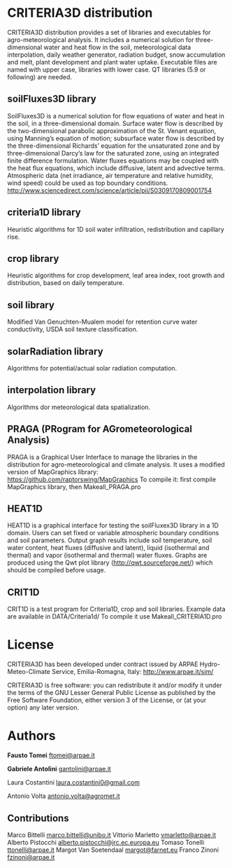# CRITERIA3D distribution
CRITERIA3D distribution provides a set of libraries and executables for agro-meteorological analysis.
It includes a numerical solution for three-dimensional water and heat flow in the soil, meteorological data interpolation, daily weather generator, radiation budget, snow accumulation and melt, plant development and plant water uptake.
Executable files are named with upper case, libraries with lower case. QT libraries (5.9 or following) are needed.

## soilFluxes3D library
SoilFluxes3D is a numerical solution for flow equations of water and heat in the soil, in a three-dimensional domain.
Surface water flow is described by the two-dimensional parabolic approximation of the St. Venant equation, using Manning’s equation of motion; subsurface water flow is described by the three-dimensional Richards’ equation for the unsaturated zone and by three-dimensional Darcy’s law for the saturated zone, using an integrated finite difference formulation.
Water fluxes equations may be coupled with the heat flux equations, which include diffusive, latent and advective terms. Atmospheric data (net irradiance, air temperature and relative humidity, wind speed) could be used as top boundary conditions.
http://www.sciencedirect.com/science/article/pii/S0309170809001754

## criteria1D library
Heuristic algorithms for 1D soil water infiltration, redistribution and capillary rise.

## crop library
Heuristic algorithms for crop development, leaf area index, root growth and distribution, based on daily temperature.

## soil library
Modified Van Genuchten-Mualem model for retention curve water conductivity, USDA soil texture classification.

## solarRadiation library
Algorithms for potential/actual solar radiation computation.

## interpolation library
Algorithms dor meteorological data spatialization.

## PRAGA (PRogram for AGrometeorological Analysis)
PRAGA is a Graphical User Interface to manage the libraries in the distribution for agro-meteorological and climate analysis.
It uses a modified version of MapGraphics library: https://github.com/raptorswing/MapGraphics
To compile it: first compile MapGraphics library, then Makeall_PRAGA.pro

## HEAT1D
HEAT1D is a graphical interface for testing the soilFluxex3D library in a 1D domain. Users can set fixed or variable atmospheric boundary conditions and soil parameters. Output graph results include soil temperature, soil water content, heat fluxes (diffusive and latent), liquid (isothermal and thermal) and vapor (isothermal and thermal) water fluxes. Graphs are produced using the Qwt plot library (http://qwt.sourceforge.net/) which should be compiled before usage.

## CRIT1D
CRIT1D is a test program for Criteria1D, crop and soil libraries. Example data are available in DATA/Criteria1d/
To compile it use Makeall_CRITERIA1D.pro

# License
CRITERIA3D has been developed under contract issued by 
ARPAE Hydro-Meteo-Climate Service, Emilia-Romagna, Italy: http://www.arpae.it/sim/

CRITERIA3D is free software: you can redistribute it and/or modify
it under the terms of the GNU Lesser General Public License as published by the Free Software Foundation, 
either version 3 of the License, or (at your option) any later version.

# Authors
**Fausto Tomei** <ftomei@arpae.it>

**Gabriele Antolini**	 <gantolini@arpae.it>

Laura Costantini  <laura.costantini0@gmail.com>

Antonio Volta		<antonio.volta@agromet.it>

## Contributions

Marco Bittelli   <marco.bittelli@unibo.it>
Vittorio Marletto <vmarletto@arpae.it>
Alberto Pistocchi	 <alberto.pistocchi@jrc.ec.europa.eu>
Tomaso Tonelli <ttonelli@arpae.it>
Margot Van Soetendaal <margot@farnet.eu>
Franco Zinoni <fzinoni@arpae.it>




